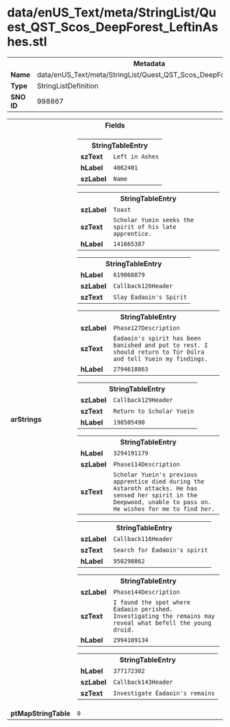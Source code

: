 <h1>data/enUS_Text/meta/StringList/Quest_QST_Scos_DeepForest_LeftinAshes.stl</h1><table><tr><th colspan="100%">Metadata</th></tr><tr><td><b>Name</b></td><td>data/enUS_Text/meta/StringList/Quest_QST_Scos_DeepForest_LeftinAshes.stl</td></tr><tr><td><b>Type</b></td><td>StringListDefinition</td></tr><tr><td><b>SNO ID</b></td><td>998867</td></tr></table>

<table><tr><th colspan="100%">Fields</th></tr><tr><td><b>arStrings</b></td><td><table><tr><th colspan="100%">StringTableEntry</th></tr><tr><td><b>szText</b></td><td><code>Left in Ashes</code></td></tr><tr><td><b>hLabel</b></td><td><code>4062401</code></td></tr><tr><td><b>szLabel</b></td><td><code>Name</code></td></tr></table>


<table><tr><th colspan="100%">StringTableEntry</th></tr><tr><td><b>szLabel</b></td><td><code>Toast</code></td></tr><tr><td><b>szText</b></td><td><code>Scholar Yuein seeks the spirit of his late apprentice.</code></td></tr><tr><td><b>hLabel</b></td><td><code>141665387</code></td></tr></table>


<table><tr><th colspan="100%">StringTableEntry</th></tr><tr><td><b>hLabel</b></td><td><code>619068879</code></td></tr><tr><td><b>szLabel</b></td><td><code>Callback126Header</code></td></tr><tr><td><b>szText</b></td><td><code>Slay Éadaoin's Spirit</code></td></tr></table>


<table><tr><th colspan="100%">StringTableEntry</th></tr><tr><td><b>szLabel</b></td><td><code>Phase127Description</code></td></tr><tr><td><b>szText</b></td><td><code>Éadaoin's spirit has been banished and put to rest. I should return to Túr Dúlra and tell Yuein my findings.</code></td></tr><tr><td><b>hLabel</b></td><td><code>2794618863</code></td></tr></table>


<table><tr><th colspan="100%">StringTableEntry</th></tr><tr><td><b>szLabel</b></td><td><code>Callback129Header</code></td></tr><tr><td><b>szText</b></td><td><code>Return to Scholar Yuein</code></td></tr><tr><td><b>hLabel</b></td><td><code>198505490</code></td></tr></table>


<table><tr><th colspan="100%">StringTableEntry</th></tr><tr><td><b>hLabel</b></td><td><code>3294191179</code></td></tr><tr><td><b>szLabel</b></td><td><code>Phase114Description</code></td></tr><tr><td><b>szText</b></td><td><code>Scholar Yuein's previous apprentice died during the Astaroth attacks. He has sensed her spirit in the Deepwood, unable to pass on. He wishes for me to find her.</code></td></tr></table>


<table><tr><th colspan="100%">StringTableEntry</th></tr><tr><td><b>szLabel</b></td><td><code>Callback116Header</code></td></tr><tr><td><b>szText</b></td><td><code>Search for Éadaoin's spirit</code></td></tr><tr><td><b>hLabel</b></td><td><code>950298862</code></td></tr></table>


<table><tr><th colspan="100%">StringTableEntry</th></tr><tr><td><b>szLabel</b></td><td><code>Phase144Description</code></td></tr><tr><td><b>szText</b></td><td><code>I found the spot where Éadaoin perished. Investigating the remains may reveal what befell the young druid. </code></td></tr><tr><td><b>hLabel</b></td><td><code>2994109134</code></td></tr></table>


<table><tr><th colspan="100%">StringTableEntry</th></tr><tr><td><b>hLabel</b></td><td><code>377172302</code></td></tr><tr><td><b>szLabel</b></td><td><code>Callback143Header</code></td></tr><tr><td><b>szText</b></td><td><code>Investigate Éadaoin's remains</code></td></tr></table>


</td></tr><tr><td><b>ptMapStringTable</b></td><td><code>0</code></td></tr></table>

